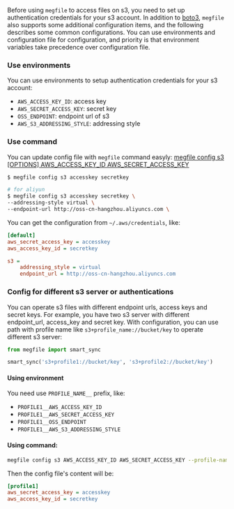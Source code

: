 Before using `megfile` to access files on s3, you need to set up authentication credentials for your s3 account. In addition to [boto3](https://boto3.amazonaws.com/v1/documentation/api/latest/guide/configuration.html), `megfile` also supports some additional configuration items, and the following describes some common configurations.
You can use environments and configuration file for configuration, and priority is that environment variables take precedence over configuration file.

### Use environments
You can use environments to setup authentication credentials for your s3 account:
- `AWS_ACCESS_KEY_ID`: access key
- `AWS_SECRET_ACCESS_KEY`: secret key
- `OSS_ENDPOINT`: endpoint url of s3
- `AWS_S3_ADDRESSING_STYLE`: addressing style

### Use command
You can update config file with `megfile` command easyly:
[megfile config s3 [OPTIONS] AWS_ACCESS_KEY_ID AWS_SECRET_ACCESS_KEY](https://megvii-research.github.io/megfile/cli.html#megfile-config-s3) 

```bash
$ megfile config s3 accesskey secretkey

# for aliyun
$ megfile config s3 accesskey secretkey \
--addressing-style virtual \
--endpoint-url http://oss-cn-hangzhou.aliyuncs.com \
```

You can get the configuration from `~/.aws/credentials`, like:
```ini
[default]
aws_secret_access_key = accesskey
aws_access_key_id = secretkey

s3 =
    addressing_style = virtual
    endpoint_url = http://oss-cn-hangzhou.aliyuncs.com
```

### Config for different s3 server or authentications
You can operate s3 files with different endpoint urls, access keys and secret keys. 
For example, you have two s3 server with different endpoint_url, access_key and secret key. With configuration, you can use path with profile name like `s3+profile_name://bucket/key` to operate different s3 server:
```python
from megfile import smart_sync

smart_sync('s3+profile1://bucket/key', 's3+profile2://bucket/key')
```

#### Using environment
You need use `PROFILE_NAME__` prefix, like: 

- `PROFILE1__AWS_ACCESS_KEY_ID`
- `PROFILE1__AWS_SECRET_ACCESS_KEY`
- `PROFILE1__OSS_ENDPOINT`
- `PROFILE1__AWS_S3_ADDRESSING_STYLE`

#### Using command:
```bash
megfile config s3 AWS_ACCESS_KEY_ID AWS_SECRET_ACCESS_KEY --profile-name profile1
```

Then the config file's content will be:

```ini
[profile1]
aws_secret_access_key = accesskey
aws_access_key_id = secretkey
```
